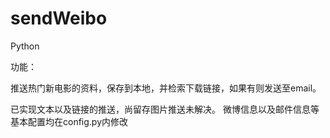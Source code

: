 # sendWeibo
Python

功能：

推送热门新电影的资料，保存到本地，并检索下载链接，如果有则发送至email。

已实现文本以及链接的推送，尚留存图片推送未解决。
微博信息以及邮件信息等 基本配置均在config.py内修改





